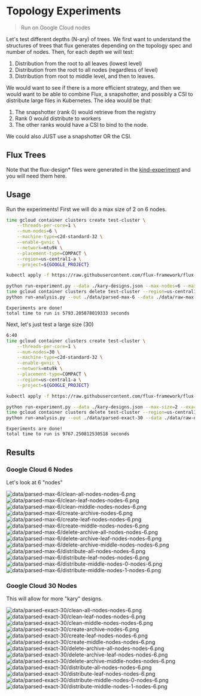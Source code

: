 # Topology Experiments

> Run on Google Cloud nodes

Let's test different depths (N-ary) of trees. We first want to understand the structures of trees that flux generates depending on the topology spec and number of nodes. Then, for each depth we will test:

1. Distribution from the root to all leaves (lowest level) 
2. Distribution from the root to all nodes (regardless of level)
3. Distribution from root to middle level, and then to leaves.

We would want to see if there is a more efficient strategy, and then we would want to be able to combine Flux, a snapshotter, and possibly a CSI to distribute large files in Kubernetes. The idea would be that:

1. The snapshotter (rank 0) would retrieve from the registry
2. Rank 0 would distribute to workers
3. The other ranks would have a CSI to bind to the node.

We could also JUST use a snapshotter OR the CSI.


## Flux Trees

Note that the flux-design* files were generated in the [kind-experiment](../kind-experiment) and you will need them here.

## Usage

Run the experiments! First we will do a max size of 2 on 6 nodes.

```bash
time gcloud container clusters create test-cluster \
    --threads-per-core=1 \
    --num-nodes=6 \
    --machine-type=c2d-standard-32 \
    --enable-gvnic \
    --network=mtu9k \
    --placement-type=COMPACT \
    --region=us-central1-a \
    --project=${GOOGLE_PROJECT} 

kubectl apply -f https://raw.githubusercontent.com/flux-framework/flux-operator/refs/heads/main/examples/dist/flux-operator.yaml

python run-experiment.py --data ./kary-designs.json --max-nodes=6 --max-size=2 --data-dir ./data/raw-max-6
time gcloud container clusters delete test-cluster --region=us-central1-a
python run-analysis.py --out ./data/parsed-max-6 --data ./data/raw-max-6
```
```
Experiments are done!
total time to run is 5793.205878019333 seconds
```

Next, let's just test a large size (30)

```bash
6:40
time gcloud container clusters create test-cluster \
    --threads-per-core=1 \
    --num-nodes=30 \
    --machine-type=c2d-standard-32 \
    --enable-gvnic \
    --network=mtu9k \
    --placement-type=COMPACT \
    --region=us-central1-a \
    --project=${GOOGLE_PROJECT} 

kubectl apply -f https://raw.githubusercontent.com/flux-framework/flux-operator/refs/heads/main/examples/dist/flux-operator.yaml

python run-experiment.py --data ./kary-designs.json --max-size=2 --exact-nodes=30 --data-dir ./data/raw-exact-30
time gcloud container clusters delete test-cluster --region=us-central1-a
python run-analysis.py --out ./data/parsed-exact-30 --data ./data/raw-exact-30
```
```console
Experiments are done!
total time to run is 9767.250812530518 seconds
```

## Results

### Google Cloud 6 Nodes

Let's look at 6 "nodes"

![data/parsed-max-6/clean-all-nodes-nodes-6.png](data/parsed-max-6/clean-all-nodes-nodes-6.png)
![data/parsed-max-6/clean-leaf-nodes-nodes-6.png](data/parsed-max-6/clean-leaf-nodes-nodes-6.png)
![data/parsed-max-6/clean-middle-nodes-nodes-6.png](data/parsed-max-6/clean-middle-nodes-nodes-6.png)
![data/parsed-max-6/create-archive-nodes-6.png](data/parsed-max-6/create-archive-nodes-6.png)
![data/parsed-max-6/create-leaf-nodes-nodes-6.png](data/parsed-max-6/create-leaf-nodes-nodes-6.png)
![data/parsed-max-6/create-middle-nodes-nodes-6.png](data/parsed-max-6/create-middle-nodes-nodes-6.png)
![data/parsed-max-6/delete-archive-all-nodes-nodes-6.png](data/parsed-max-6/delete-archive-all-nodes-nodes-6.png)
![data/parsed-max-6/delete-archive-leaf-nodes-nodes-6.png](data/parsed-max-6/delete-archive-leaf-nodes-nodes-6.png)
![data/parsed-max-6/delete-archive-middle-nodes-nodes-6.png](data/parsed-max-6/delete-archive-middle-nodes-nodes-6.png)
![data/parsed-max-6/distribute-all-nodes-nodes-6.png](data/parsed-max-6/distribute-all-nodes-nodes-6.png)
![data/parsed-max-6/distribute-leaf-nodes-nodes-6.png](data/parsed-max-6/distribute-leaf-nodes-nodes-6.png)
![data/parsed-max-6/distribute-middle-nodes-0-nodes-6.png](data/parsed-max-6/distribute-middle-nodes-0-nodes-6.png)
![data/parsed-max-6/distribute-middle-nodes-1-nodes-6.png](data/parsed-max-6/distribute-middle-nodes-1-nodes-6.png)

### Google Cloud 30 Nodes

This will allow for more "kary" designs.

![data/parsed-exact-30/clean-all-nodes-nodes-6.png](data/parsed-exact-30/clean-all-nodes-nodes-6.png)
![data/parsed-exact-30/clean-leaf-nodes-nodes-6.png](data/parsed-exact-30/clean-leaf-nodes-nodes-6.png)
![data/parsed-exact-30/clean-middle-nodes-nodes-6.png](data/parsed-exact-30/clean-middle-nodes-nodes-6.png)
![data/parsed-exact-30/create-archive-nodes-6.png](data/parsed-exact-30/create-archive-nodes-6.png)
![data/parsed-exact-30/create-leaf-nodes-nodes-6.png](data/parsed-exact-30/create-leaf-nodes-nodes-6.png)
![data/parsed-exact-30/create-middle-nodes-nodes-6.png](data/parsed-exact-30/create-middle-nodes-nodes-6.png)
![data/parsed-exact-30/delete-archive-all-nodes-nodes-6.png](data/parsed-exact-30/delete-archive-all-nodes-nodes-6.png)
![data/parsed-exact-30/delete-archive-leaf-nodes-nodes-6.png](data/parsed-exact-30/delete-archive-leaf-nodes-nodes-6.png)
![data/parsed-exact-30/delete-archive-middle-nodes-nodes-6.png](data/parsed-exact-30/delete-archive-middle-nodes-nodes-6.png)
![data/parsed-exact-30/distribute-all-nodes-nodes-6.png](data/parsed-exact-30/distribute-all-nodes-nodes-6.png)
![data/parsed-exact-30/distribute-leaf-nodes-nodes-6.png](data/parsed-exact-30/distribute-leaf-nodes-nodes-6.png)
![data/parsed-exact-30/distribute-middle-nodes-0-nodes-6.png](data/parsed-exact-30/distribute-middle-nodes-0-nodes-6.png)
![data/parsed-exact-30/distribute-middle-nodes-1-nodes-6.png](data/parsed-exact-30/distribute-middle-nodes-1-nodes-6.png)


